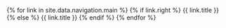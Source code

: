 {% for link in site.data.navigation.main %} {% if link.right %} {{ link.title }} {% else %} {{ link.title }} {% endif %} {% endfor %}
